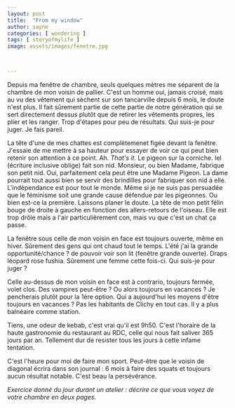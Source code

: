 ```yaml
---
layout: post
title:  "From my window"
author: sayne
categories: [ wondering ]
tags: [ storyofmylife ]
image: assets/images/fenetre.jpg



---
```


Depuis ma fenêtre de chambre, seuls quelques mètres me séparent de la chambre de mon voisin de pallier. C'est un homme oui, jamais croisé, mais au vu des vêtement qui sèchent sur son tancarville depuis 6 mois, le doute n'est plus. Il fait sûrement partie de cette partie de notre génération qui se sert directement dessus plutôt que de retirer les vêtements propres, les plier et les ranger. Trop d'étapes pour peu de résultats. Qui suis-je pour juger. Je fais pareil.

La tête d'une de mes chattes est complètemenet figée devant la fenêtre. J'essaie de me mettre à sa hauteur pour essayer de voir ce qui peut bien retenir son attention à ce point. Ah. *That's it*. Le pigeon sur la corniche. Iel (écriture inclusive oblige) fait son nid. Monsieur, ou bien Madame, fabrique son petit nid. Oui, parfaitement cela peut être une Madame Pigeon. La dame pourrait tout aussi bien se servir des brindilles pour fabriquer son nid à elle. L'indépendance est pour tout le monde. Même si je ne suis pas persuadée que le féminisme soit une grande cause défendue par les pigeonnes. Ou bien est-ce la première. Laissons planer le doute. 
La tête de mon petit félin bouge de droite à gauche en fonction des allers-retours de l'oiseau. Elle est trop drôle mais a l'air particulièrement con, mais vu que c'est un chat ça passe. 

La fenêtre sous celle de mon voisin en face est toujours ouverte, même en hiver. Sûrement des gens qui ont chaud tout le temps. L'été j'ai la grande opportunité/chance ? de pouvoir voir son lit (fenêtre grande ouverte). Draps léopard rose fushia. Sûrement une femme cette fois-ci. Qui suis-je pour juger ?

Celle au-dessus de mon voisin en face est à contrario, toujours fermée, volet clos. Des vampires peut-être ? Ou alors toujours en vacances ? Je pencherais plutôt pour la 1ère option. Qui a aujourd'hui les moyens d'être toujours en vacances ? Pas les habitants de Clichy en tout cas. Il y a plus balnéaire comme station. 

Tiens, une odeur de kebab, c'est vrai qu'il est 9h50. C'est l'horaire de la haute gastronomie du restaurant au RDC, celle qui nous fait saliver 365 jours par an. Tellement dur de resister tous les jours à cette infame tentation. 

C'est l'heure pour moi de faire mon sport. Peut-être que le voisin de diagonal écrira dans son journal : 6 mois à faire des squats et toujours aucun résultat notable. C'est beau la persévérance.

*Exercice donné du jour durant un atelier : décrire ce que vous voyez de votre chambre en deux pages.*